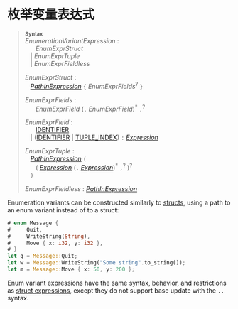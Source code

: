 # 枚举变量表达式

> **<sup>Syntax</sup>**\
> _EnumerationVariantExpression_ :\
> &nbsp;&nbsp; &nbsp;&nbsp; _EnumExprStruct_\
> &nbsp;&nbsp; | _EnumExprTuple_\
> &nbsp;&nbsp; | _EnumExprFieldless_
>
> _EnumExprStruct_ :\
> &nbsp;&nbsp; [_PathInExpression_] `{` _EnumExprFields_<sup>?</sup> `}`
>
> _EnumExprFields_ :\
> &nbsp;&nbsp; &nbsp;&nbsp; _EnumExprField_ (`,` _EnumExprField_)<sup>\*</sup> `,`<sup>?</sup>
>
> _EnumExprField_ :\
> &nbsp;&nbsp; &nbsp;&nbsp; [IDENTIFIER]\
> &nbsp;&nbsp; | ([IDENTIFIER] | [TUPLE_INDEX]) `:` [_Expression_]
>
> _EnumExprTuple_ :\
> &nbsp;&nbsp; [_PathInExpression_] `(`\
> &nbsp;&nbsp; &nbsp;&nbsp; ( [_Expression_] (`,` [_Expression_])<sup>\*</sup> `,`<sup>?</sup> )<sup>?</sup>\
> &nbsp;&nbsp; `)`
>
> _EnumExprFieldless_ : [_PathInExpression_]

Enumeration variants can be constructed similarly to [structs], using a path to an enum
variant instead of to a struct:

```rust
# enum Message {
#     Quit,
#     WriteString(String),
#     Move { x: i32, y: i32 },
# }
let q = Message::Quit;
let w = Message::WriteString("Some string".to_string());
let m = Message::Move { x: 50, y: 200 };
```

Enum variant expressions have the same syntax, behavior, and restrictions as [struct
expressions][structs], except they do not support base update with the `..` syntax.

[IDENTIFIER]: identifiers.html
[TUPLE_INDEX]: tokens.html#integer-literals
[_Expression_]: expressions.html
[_PathInExpression_]: paths.html#paths-in-expressions
[structs]: expressions/struct-expr.html
